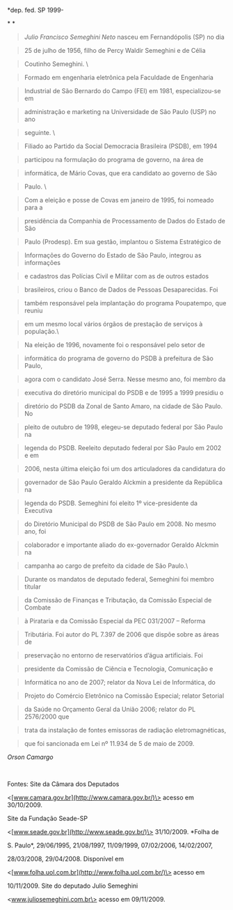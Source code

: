 

\*dep. fed. SP 1999-



* *



> *Julio Francisco Semeghini Neto* nasceu em Fernandópolis (SP) no dia

> 25 de julho de 1956, filho de Percy Waldir Semeghini e de Célia

> Coutinho Semeghini. \

> Formado em engenharia eletrônica pela Faculdade de Engenharia

> Industrial de São Bernardo do Campo (FEI) em 1981, especializou-se em

> administração e marketing na Universidade de São Paulo (USP) no ano

> seguinte. \

> Filiado ao Partido da Social Democracia Brasileira (PSDB), em 1994

> participou na formulação do programa de governo, na área de

> informática, de Mário Covas, que era candidato ao governo de São

> Paulo. \

> Com a eleição e posse de Covas em janeiro de 1995, foi nomeado para a

> presidência da Companhia de Processamento de Dados do Estado de São

> Paulo (Prodesp). Em sua gestão, implantou o Sistema Estratégico de

> Informações do Governo do Estado de São Paulo, integrou as informações

> e cadastros das Polícias Civil e Militar com as de outros estados

> brasileiros, criou o Banco de Dados de Pessoas Desaparecidas. Foi

> também responsável pela implantação do programa Poupatempo, que reuniu

> em um mesmo local vários órgãos de prestação de serviços à população.\

> Na eleição de 1996, novamente foi o responsável pelo setor de

> informática do programa de governo do PSDB à prefeitura de São Paulo,

> agora com o candidato José Serra. Nesse mesmo ano, foi membro da

> executiva do diretório municipal do PSDB e de 1995 a 1999 presidiu o

> diretório do PSDB da Zonal de Santo Amaro, na cidade de São Paulo. No

> pleito de outubro de 1998, elegeu-se deputado federal por São Paulo na

> legenda do PSDB. Reeleito deputado federal por São Paulo em 2002 e em

> 2006, nesta última eleição foi um dos articuladores da candidatura do

> governador de São Paulo Geraldo Alckmin a presidente da República na

> legenda do PSDB. Semeghini foi eleito 1º vice-presidente da Executiva

> do Diretório Municipal do PSDB de São Paulo em 2008. No mesmo ano, foi

> colaborador e importante aliado do ex-governador Geraldo Alckmin na

> campanha ao cargo de prefeito da cidade de São Paulo.\

> Durante os mandatos de deputado federal, Semeghini foi membro titular

> da Comissão de Finanças e Tributação, da Comissão Especial de Combate

> à Pirataria e da Comissão Especial da PEC 031/2007 – Reforma

> Tributária. Foi autor do PL 7.397 de 2006 que dispõe sobre as áreas de

> preservação no entorno de reservatórios d’água artificiais. Foi

> presidente da Comissão de Ciência e Tecnologia, Comunicação e

> Informática no ano de 2007; relator da Nova Lei de Informática, do

> Projeto do Comércio Eletrônico na Comissão Especial; relator Setorial

> da Saúde no Orçamento Geral da União 2006; relator do PL 2576/2000 que

> trata da instalação de fontes emissoras de radiação eletromagnéticas,

> que foi sancionada em Lei nº 11.934 de 5 de maio de 2009.



*Orson Camargo*



 



Fontes: Site da Câmara dos Deputados

\<[www.camara.gov.br](http://www.camara.gov.br/)\> acesso em 30/10/2009.

Site da Fundação Seade-SP

\<[www.seade.gov.br](http://www.seade.gov.br/)\> 31/10/2009. *Folha de

S. Paulo*, 29/06/1995, 21/08/1997, 11/09/1999, 07/02/2006, 14/02/2007,

28/03/2008, 29/04/2008. Disponível em

\<[www.folha.uol.com.br](http://www.folha.uol.com.br/)\> acesso em

10/11/2009. Site do deputado Julio Semeghini

\<www.juliosemeghini.com.br\> acesso em 09/11/2009.

